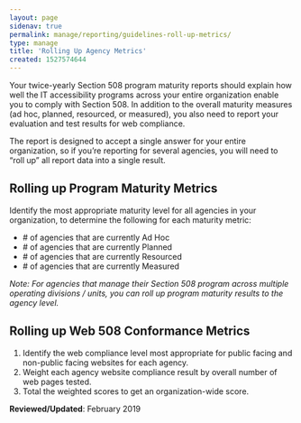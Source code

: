 ```yaml
---
layout: page
sidenav: true
permalink: manage/reporting/guidelines-roll-up-metrics/
type: manage
title: 'Rolling Up Agency Metrics'
created: 1527574644
---
```


Your twice-yearly Section 508 program maturity reports should explain how well the IT accessibility programs across your entire organization enable you to comply with Section 508. In addition to the overall maturity measures (ad hoc, planned, resourced, or measured), you also need to report your evaluation and test results for web compliance.

The report is designed to accept a single answer for your entire organization, so if you’re reporting for several agencies, you will need to “roll up” all report data into a single result.

## **Rolling up Program Maturity Metrics**

Identify the most appropriate maturity level for all agencies in your organization, to determine the following for each maturity metric:

  * \# of agencies that are currently Ad Hoc
  * \# of agencies that are currently Planned
  * \# of agencies that are currently Resourced
  * \# of agencies that are currently Measured

_​​Note: For agencies that manage their Section 508 program across multiple operating divisions / units, you can roll up program maturity results to the agency level._

## **Rolling up Web 508 Conformance Metrics**

  1. Identify the web compliance level most appropriate for public facing and non-public facing websites for each agency.
  2. Weight each agency website compliance result by overall number of web pages tested.
  3. Total the weighted scores to get an organization-wide score.

  


**Reviewed/Updated**: February 2019